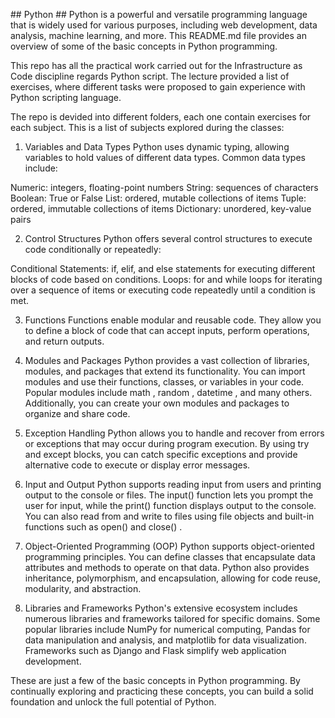 # #  P y t h o n ##
 
Python is a powerful and versatile programming language that is widely used for various purposes, including web development, data analysis, machine learning, and more. This README.md file provides an overview of some of the basic concepts in Python programming.

This repo has all the practical work carried out for the Infrastructure as Code discipline regards Python script. The lecture provided a list of exercises, where different tasks were proposed to gain experience with Python scripting language.

The repo is devided into different folders, each one contain exercises for each subject. This is a list of subjects explored during the classes:

1. Variables and Data Types
Python uses dynamic typing, allowing variables to hold values of different data types. Common data types include:

Numeric: integers, floating-point numbers
String: sequences of characters
Boolean: True or False
List: ordered, mutable collections of items
Tuple: ordered, immutable collections of items
Dictionary: unordered, key-value pairs

2. Control Structures
Python offers several control structures to execute code conditionally or repeatedly:

Conditional Statements: if, elif, and else statements for executing different blocks of code based on conditions.
Loops: for and while loops for iterating over a sequence of items or executing code repeatedly until a condition is met.

3. Functions
Functions enable modular and reusable code. They allow you to define a block of code that can accept inputs, perform operations, and return outputs.

4. Modules and Packages
Python provides a vast collection of libraries, modules, and packages that extend its functionality. You can import modules and use their functions, classes, or variables in your code. Popular modules include math , random , datetime , and many others. Additionally, you can create your own modules and packages to organize and share code.

5. Exception Handling
Python allows you to handle and recover from errors or exceptions that may occur during program execution. By using try and except blocks, you can catch specific exceptions and provide alternative code to execute or display error messages.

6. Input and Output
Python supports reading input from users and printing output to the console or files. The input() function lets you prompt the user for input, while the print() function displays output to the console. You can also read from and write to files using file objects and built-in functions such as open() and close() .

7. Object-Oriented Programming (OOP)
Python supports object-oriented programming principles. You can define classes that encapsulate data attributes and methods to operate on that data. Python also provides inheritance, polymorphism, and encapsulation, allowing for code reuse, modularity, and abstraction.

8. Libraries and Frameworks
Python's extensive ecosystem includes numerous libraries and frameworks tailored for specific domains. Some popular libraries include NumPy for numerical computing, Pandas for data manipulation and analysis, and matplotlib for data visualization. Frameworks such as Django and Flask simplify web application development.

These are just a few of the basic concepts in Python programming. By continually exploring and practicing these concepts, you can build a solid foundation and unlock the full potential of Python.

